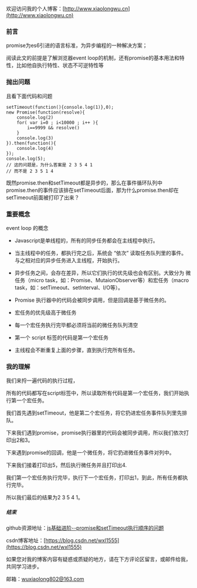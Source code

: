 欢迎访问我的个人博客：[http://www.xiaolongwu.cn](http://www.xiaolongwu.cn)

### 前言
promise为es6引进的语言标准，为异步编程的一种解决方案；

阅读此文的前提是了解浏览器event loop的机制，还有promise的基本用法和特性，比如他自执行特性、状态不可逆特性等

### 抛出问题
且看下面代码和问题
```
setTimeout(function(){console.log(1)},0);
new Promise(function(resolve){
    console.log(2)
    for( var i=0 ; i<10000 ; i++ ){
        i==9999 && resolve()
    }
    console.log(3)
}).then(function(){
    console.log(4)
});
console.log(5);
// 这的问题是，为什么答案是 2 3 5 4 1
// 而不是 2 3 5 1 4
 ```
 既然promise.then和setTimeout都是异步的，那么在事件循环队列中  promise.then的事件应该排在setTimeout后面，那为什么promise.then却在setTimeout前面被打印了出来？
 
### 重要概念
event loop 的概念

- Javascript是单线程的，所有的同步任务都会在主线程中执行。

- 当主线程中的任务，都执行完之后，系统会 “依次” 读取任务队列里的事件。与之相对应的异步任务进入主线程，开始执行。
- 异步任务之间，会存在差异，所以它们执行的优先级也会有区别。大致分为 微任务（micro task，如：Promise、MutaionObserver等）和宏任务（macro task，如：setTimeout、setInterval、I/O等）。
- Promise 执行器中的代码会被同步调用，但是回调是基于微任务的。
- 宏任务的优先级高于微任务
- 每一个宏任务执行完毕都必须将当前的微任务队列清空
- 第一个 script 标签的代码是第一个宏任务
- 主线程会不断重复上面的步骤，直到执行完所有任务。

### 我的理解
我们来捋一遍代码的执行过程，

所有的代码都写在script标签中，所以读取所有代码是第一个宏任务，我们开始执行第一个宏任务。

我们首先遇到setTimeout，他是第二个宏任务，将它扔进宏任务事件队列里先排队。

下来我们遇到promise，promise执行器里的代码会被同步调用，所以我们依次打印出2和3。

下来遇到promise的回调，他是一个微任务，将它扔进微任务事件对列中。

下来我们接着打印出5，然后执行微任务并且打印出4.

我们第一个宏任务执行完毕，执行下一个宏任务，打印出1，到此，所有任务都执行完毕。

所以我们最后的结果为2 3 5 4 1。

##### 结束

github资源地址：[js基础进阶--promise和setTimeout执行顺序的问题](https://github.com/LeonWuV/FE-blog-repository/blob/master/js%E5%9F%BA%E7%A1%80%E8%BF%9B%E9%98%B6/js%E5%9F%BA%E7%A1%80%E8%BF%9B%E9%98%B6--promise%E5%92%8CsetTimeout%E6%89%A7%E8%A1%8C%E9%A1%BA%E5%BA%8F%E7%9A%84%E9%97%AE%E9%A2%98.md)

csdn博客地址：[https://blog.csdn.net/wxl1555](https://blog.csdn.net/wxl1555)

如果您对我的博客内容有疑惑或质疑的地方，请在下方评论区留言，或邮件给我，共同学习进步。

邮箱：wuxiaolong802@163.com
